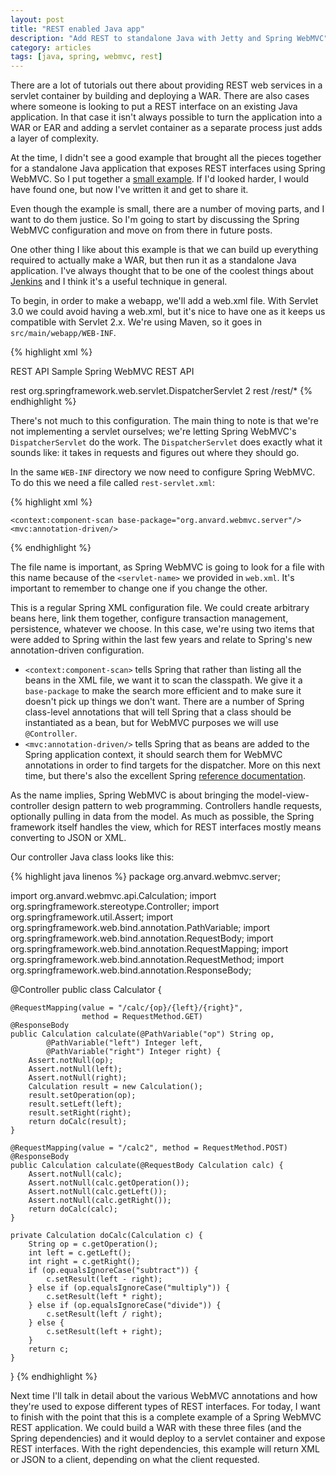 ```yaml
---
layout: post
title: "REST enabled Java app"
description: "Add REST to standalone Java with Jetty and Spring WebMVC"
category: articles
tags: [java, spring, webmvc, rest]
---
```


There are a lot of tutorials out there about providing REST web services
in a servlet container by building and deploying a WAR. There are also
cases where someone is looking to put a REST interface on an existing
Java application. In that case it isn't always possible to turn the
application into a WAR or EAR and adding a servlet container as a
separate process just adds a layer of complexity.

At the time, I didn't see a good example that brought all the pieces
together for a standalone Java application that exposes REST interfaces
using Spring WebMVC. So I put together a [small example][webapp]. If
I'd looked harder, I would have found one, but now I've written it
and get to share it.

Even though the example is small, there are a number of moving parts, and
I want to do them justice. So I'm going to start by discussing the Spring
WebMVC configuration and move on from there in future posts.

One other thing I like about this example is that we can build up everything
required to actually make a WAR, but then run it as a standalone Java
application. I've always thought that to be one of the coolest things about
[Jenkins][] and I think it's a useful technique in general.

To begin, in order to make a webapp, we'll add a web.xml file. With Servlet
3.0 we could avoid having a web.xml, but it's nice to have one as it keeps
us compatible with Servlet 2.x. We're using Maven, so it goes in 
`src/main/webapp/WEB-INF`.

{% highlight xml %}
<?xml version="1.0" encoding="ISO-8859-1"?>
<!DOCTYPE web-app PUBLIC 
 "-//Sun Microsystems, Inc.//DTD Web Application 2.3//EN" 
 "http://java.sun.com/dtd/web-app_2_3.dtd">
<web-app>

  <display-name>REST API</display-name>
  <description>Sample Spring WebMVC REST API</description>

  <servlet>
    <servlet-name>rest</servlet-name>
    <servlet-class>org.springframework.web.servlet.DispatcherServlet</servlet-class>
    <load-on-startup>2</load-on-startup>
  </servlet>

  <servlet-mapping>
    <servlet-name>rest</servlet-name>
    <url-pattern>/rest/*</url-pattern>
  </servlet-mapping>

</web-app>
{% endhighlight %}

There's not much to this configuration. The main thing to note is that we're
not implementing a servlet ourselves; we're letting Spring WebMVC's
`DispatcherServlet` do the work. The `DispatcherServlet` does exactly what
it sounds like: it takes in requests and figures out where they should go.

In the same `WEB-INF` directory we now need to configure Spring WebMVC.
To do this we need a file called `rest-servlet.xml`:

{% highlight xml %}
<?xml version="1.0" encoding="UTF-8"?>
<beans xmlns="http://www.springframework.org/schema/beans"
  xmlns:xsi="http://www.w3.org/2001/XMLSchema-instance" 
  xmlns:context="http://www.springframework.org/schema/context"
  xmlns:mvc="http://www.springframework.org/schema/mvc"
  xsi:schemaLocation="
  http://www.springframework.org/schema/beans http://www.springframework.org/schema/beans/spring-beans-3.0.xsd
  http://www.springframework.org/schema/context http://www.springframework.org/schema/context/spring-context-3.0.xsd
  http://www.springframework.org/schema/mvc http://www.springframework.org/schema/mvc/spring-mvc-3.0.xsd">

    <context:component-scan base-package="org.anvard.webmvc.server"/>
    <mvc:annotation-driven/>

</beans>
{% endhighlight %} 

The file name is important, as Spring WebMVC is going to look for a file with this name
because of the `<servlet-name>` we provided in `web.xml`. It's important to remember
to change one if you change the other.

This is a regular Spring XML configuration file. We could create arbitrary beans here,
link them together, configure transaction management, persistence, whatever we choose.
In this case, we're using two items that were added to Spring within the last few years
and relate to Spring's new annotation-driven configuration.

* `<context:component-scan>` tells Spring that rather than listing all the beans in
the XML file, we want it to scan the classpath. We give it a `base-package` to make
the search more efficient and to make sure it doesn't pick up things we don't want.
There are a number of Spring class-level annotations that will tell Spring that a
class should be instantiated as a bean, but for WebMVC purposes we will use `@Controller`.
* `<mvc:annotation-driven/>` tells Spring that as beans are added to the Spring 
application context, it should search them for WebMVC annotations in order to
find targets for the dispatcher. More on this next time, but there's also the
excellent Spring [reference documentation][springref].

As the name implies, Spring WebMVC is about bringing the model-view-controller design
pattern to web programming. Controllers handle requests, optionally pulling in data
from the model. As much as possible, the Spring framework itself handles the view,
which for REST interfaces mostly means converting to JSON or XML.

Our controller Java class looks like this:

{% highlight java linenos %}
package org.anvard.webmvc.server;

import org.anvard.webmvc.api.Calculation;
import org.springframework.stereotype.Controller;
import org.springframework.util.Assert;
import org.springframework.web.bind.annotation.PathVariable;
import org.springframework.web.bind.annotation.RequestBody;
import org.springframework.web.bind.annotation.RequestMapping;
import org.springframework.web.bind.annotation.RequestMethod;
import org.springframework.web.bind.annotation.ResponseBody;

@Controller
public class Calculator {

    @RequestMapping(value = "/calc/{op}/{left}/{right}", 
                    method = RequestMethod.GET)
    @ResponseBody
    public Calculation calculate(@PathVariable("op") String op, 
            @PathVariable("left") Integer left,
            @PathVariable("right") Integer right) {
        Assert.notNull(op);
        Assert.notNull(left);
        Assert.notNull(right);
        Calculation result = new Calculation();
        result.setOperation(op);
        result.setLeft(left);
        result.setRight(right);
        return doCalc(result);
    }

    @RequestMapping(value = "/calc2", method = RequestMethod.POST)
    @ResponseBody
    public Calculation calculate(@RequestBody Calculation calc) {
        Assert.notNull(calc);
        Assert.notNull(calc.getOperation());
        Assert.notNull(calc.getLeft());
        Assert.notNull(calc.getRight());
        return doCalc(calc);
    }

    private Calculation doCalc(Calculation c) {
        String op = c.getOperation();
        int left = c.getLeft();
        int right = c.getRight();
        if (op.equalsIgnoreCase("subtract")) {
            c.setResult(left - right);
        } else if (op.equalsIgnoreCase("multiply")) {
            c.setResult(left * right);
        } else if (op.equalsIgnoreCase("divide")) {
            c.setResult(left / right);
        } else {
            c.setResult(left + right);
        }
        return c;
    }
    
}
{% endhighlight %}

Next time I'll talk in detail about the various WebMVC annotations and
how they're used to expose different types of REST interfaces. For today,
I want to finish with the point that this is a complete example of a
Spring WebMVC REST application. We could build a WAR with these three files
(and the Spring dependencies) and it would deploy to a servlet container
and expose REST interfaces. With the right dependencies, this example
will return XML or JSON to a client, depending on what the client 
requested.

[webapp]:https://github.com/AlanHohn/webmvc
[springref]:http://docs.spring.io/spring/docs/2.5.6/reference/mvc.html#mvc-annotation
[jenkins]:http://jenkins-ci.org/

